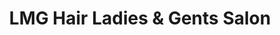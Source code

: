 ---
title: "LMG Hair Ladies & Gents Salon"
url: /falkirk/lmg-hair-ladies-und-gents-salon/
shop: Friseur
---